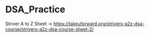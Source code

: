 # DSA_Practice


Striver A to Z Sheet -> https://takeuforward.org/strivers-a2z-dsa-course/strivers-a2z-dsa-course-sheet-2/
